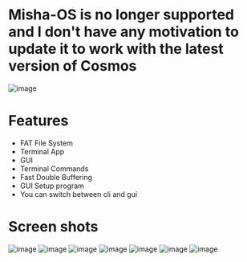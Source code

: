 # Misha-OS is no longer supported and I don't have any motivation to update it to work with the latest version of Cosmos

![image](https://github.com/MishaTY/Misha-OS/blob/master/Images/project-banner.png)

# Features
- FAT File System
- Terminal App
- GUI
- Terminal Commands
- Fast Double Buffering
- GUI Setup program
- You can switch between cli and gui

# Screen shots
![image](https://github.com/MishaTY/Misha-OS/blob/master/Images/setup.png)
![image](https://github.com/MishaTY/Misha-OS/blob/master/Images/setupwarn.png)
![image](https://github.com/MishaTY/Misha-OS/blob/master/Images/iselect.png)
![image](https://github.com/MishaTY/Misha-OS/blob/master/Images/cli.png)
![image](https://github.com/MishaTY/Misha-OS/blob/master/Images/desk.png)
![image](https://github.com/MishaTY/Misha-OS/blob/master/Images/term.png)
![image](https://github.com/MishaTY/Misha-OS/blob/master/Images/setting.png)
